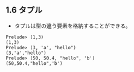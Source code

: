 
## 1.6 タプル

- タプルは型の違う要素を格納することができる。

```
Prelude> (1,3)
(1,3)
Prelude> (3, 'a', "hello")
(3,'a',"hello")
Prelude> (50, 50.4, "hello", 'b')
(50,50.4,"hello",'b')
```


